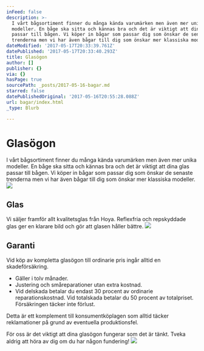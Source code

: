 ```yaml
---
inFeed: false
description: >-
  I vårt bågsortiment finner du många kända varumärken men även mer unika
  modeller. En båge ska sitta och kännas bra och det är viktigt att dina glas
  passar till bågen. Vi köper in bågar som passar dig som önskar de senaste
  trenderna men vi har även bågar till dig som önskar mer klassiska modeller.
dateModified: '2017-05-17T20:33:39.761Z'
datePublished: '2017-05-17T20:33:40.293Z'
title: Glasögon
author: []
publisher: {}
via: {}
hasPage: true
sourcePath: _posts/2017-05-16-bagar.md
starred: false
datePublishedOriginal: '2017-05-16T20:55:28.088Z'
url: bagar/index.html
_type: Blurb

---
```

# **Glasögon**

I vårt bågsortiment finner du många kända varumärken men även mer unika modeller. En båge ska sitta och kännas bra och det är viktigt att dina glas passar till bågen. Vi köper in bågar som passar dig som önskar de senaste trenderna men vi har även bågar till dig som önskar mer klassiska modeller.
![](https://the-grid-user-content.s3-us-west-2.amazonaws.com/6930ff17-b1e1-4f8b-ba41-227b3ec381d4.jpg)

## Glas

Vi säljer framför allt kvalitetsglas från Hoya. Reflexfria och repskyddade glas ger en klarare bild och gör att glasen håller bättre.
![](https://the-grid-user-content.s3-us-west-2.amazonaws.com/f38aed2f-3f33-4328-80d5-99655959ede0.jpg)

## Garanti

Vid köp av kompletta glasögon till ordinarie pris ingår alltid en skadeförsäkring.

* Gäller i tolv månader.
* Justering och småreparationer utan extra kostnad.
* Vid delskada betalar du endast 30 procent av ordinarie reparationskostnad. Vid totalskada betalar du 50 procent av totalpriset. Försäkringen täcker inte förlust.

Detta är ett komplement till konsumentköplagen som alltid täcker reklamationer på grund av eventuella produktionsfel.

För oss är det viktigt att dina glasögon fungerar som det är tänkt. Tveka aldrig att höra av dig om du har någon fundering!
![](https://the-grid-user-content.s3-us-west-2.amazonaws.com/29d4b507-9599-47e7-8b49-62acc8fb7579.jpg)